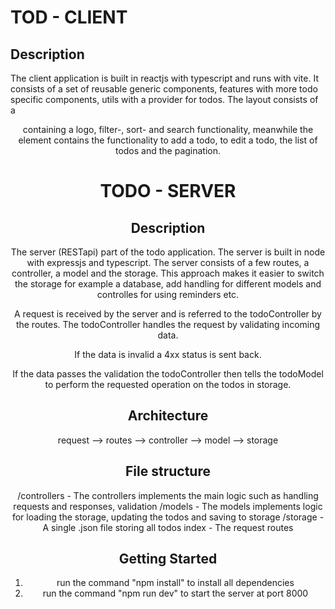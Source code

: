 # TOD - CLIENT

## Description

The client application is built in reactjs with typescript and runs with vite.
It consists of a set of reusable generic components, features with more todo specific components, utils with a provider for todos.
The layout consists of a <header> containing a logo, filter-, sort- and search functionality, meanwhile the <main> element contains the functionality to add a todo, to edit a todo, the list of todos and the pagination.

# TODO - SERVER

## Description

The server (RESTapi) part of the todo application. The server is built in node with expressjs and typescript.
The server consists of a few routes, a controller, a model and the storage.
This approach makes it easier to switch the storage for example a database, add handling for different models and controlles for using reminders etc.

A request is received by the server and is referred to the todoController by the routes.
The todoController handles the request by validating incoming data.

If the data is invalid a 4xx status is sent back.

If the data passes the validation the todoController then tells the todoModel to perform the requested operation on the todos in storage.

## Architecture

request --> routes --> controller --> model --> storage

## File structure

/controllers - The controllers implements the main logic such as handling requests and responses, validation
/models - The models implements logic for loading the storage, updating the todos and saving to storage
/storage - A single .json file storing all todos
index - The request routes

## Getting Started

1. run the command "npm install" to install all dependencies
2. run the command "npm run dev" to start the server at port 8000
